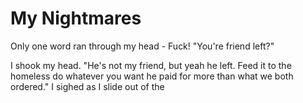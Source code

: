# My  Nightmares
Only one word ran through my head -  Fuck!  "You're friend left?"

I shook my head.  "He's not my friend, but yeah he left.  Feed it to the homeless do whatever you want he paid for more than what we both ordered."  I sighed as I slide out of the


<!--stackedit_data:
eyJoaXN0b3J5IjpbMjA1NDE0MTc0MCwtMTYxOTA0ODYyOCwtOT
I4MDY1MjUxXX0=
-->
